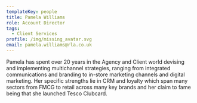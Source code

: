 ```yaml
---
templateKey: people
title: Pamela Williams
role: Account Director
tags:
  - Client Services
profile: /img/missing_avatar.svg
email: pamela.williams@rla.co.uk
---
```

Pamela has spent over 20 years in the Agency and Client world devising and implementing multichannel strategies, ranging from integrated communications and branding to in-store marketing channels and digital marketing. Her specific strengths lie in CRM and loyalty which span many sectors from FMCG to retail across many key brands and her claim to fame being that she launched Tesco Clubcard.
